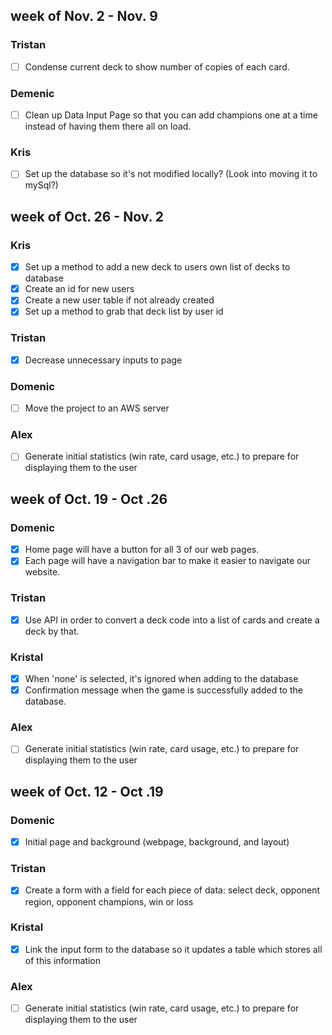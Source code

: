 ## week of Nov. 2 - Nov. 9
### Tristan
- [ ] Condense current deck to show number of copies of each card.

### Demenic
- [ ] Clean up Data Input Page so that you can add champions one at a time instead of having them there all on load.

### Kris
- [ ] Set up the database so it's not modified locally? (Look into moving it to mySql?)

## week of Oct. 26 - Nov. 2
### Kris
- [x] Set up a method to add a new deck to users own list of decks to database
- [x] Create an id for new users
- [x] Create a new user table if not already created
- [x] Set up a method to grab that deck list by user id

### Tristan
- [x] Decrease unnecessary inputs to page

### Domenic
- [ ] Move the project to an AWS server

### Alex
- [ ] Generate initial statistics (win rate, card usage, etc.) to prepare for displaying them to the user

## week of Oct. 19 - Oct .26
### Domenic
- [x] Home page will have a button for all 3 of our web pages.
- [x] Each page will have a navigation bar to make it easier to navigate our website.

### Tristan
- [x] Use API in order to convert a deck code into a list of cards and create a deck by that.

### Kristal
- [x] When 'none' is selected, it's ignored when adding to the database
- [x] Confirmation message when the game is successfully added to the database. 

### Alex
- [ ] Generate initial statistics (win rate, card usage, etc.) to prepare for displaying them to the user


## week of Oct. 12 - Oct .19
### Domenic
- [x] Initial page and background (webpage, background, and layout)

### Tristan
- [x] Create a form with a field for each piece of data: select deck, opponent region, opponent champions, win or loss

### Kristal
- [x] Link the input form to the database so it updates a table which stores all of this information

### Alex
- [ ] Generate initial statistics (win rate, card usage, etc.) to prepare for displaying them to the user

